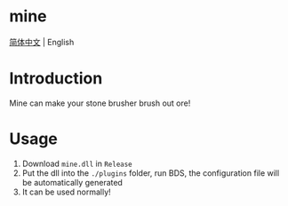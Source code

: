 ﻿# mine
[简体中文](README_ZH.md) | English
# Introduction
Mine can make your stone brusher brush out ore!
# Usage
1. Download `mine.dll` in `Release`
2. Put the dll into the `./plugins` folder, run BDS, the configuration file will be automatically generated
3. It can be used normally!